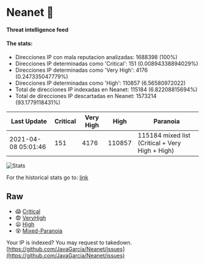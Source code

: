 # Neanet :hocho:
#### Threat intelligence feed
#### The stats:

- Direcciones IP con mala reputacion analizadas: 1688398 (100%)
- Direcciones IP determinadas como 'Critical':  151 (0.00894338894029%)
- Direcciones IP determinadas como 'Very High':  4176 (0.247335047779%)
- Direcciones IP determinadas como 'High':  110857 (6.56580972022)
- Total de direcciones IP indexadas en Neanet:  115184 (6.82208815694%)
- Total de direcciones IP descartadas en Neanet:  1573214 (93.1779118431%)

| Last Update | Critical | Very High | High | Paranoia |
| --- | --- | --- | --- | --- |
| 2021-04-08 05:01:46 | 151 | 4176 | 110857 | 115184 mixed list (Critical + Very High + High)|

![Stats](https://docs.google.com/spreadsheets/d/e/2PACX-1vSnaNMIXVabIpDJjufMlzH7poXnshF3mgd8Is1g9ytUEzVsP5my4Trn8f-xkoLLQ38xpL3HtmUexLo6/pubchart?oid=501124687&format=image)

For the historical stats go to: [link](/stats.csv)
## Raw
- :scream: [Critical](https://raw.githubusercontent.com/JavaGarcia/Neanet/master/blacklists/neanet_critical.txt)
- :fearful: [VeryHigh](https://raw.githubusercontent.com/JavaGarcia/Neanet/master/blacklists/neanet_veryHigh.txtt)
- :frowning: [High](https://raw.githubusercontent.com/JavaGarcia/Neanet/master/blacklists/neanet_high.txt)
- :dizzy_face: [Mixed-Paranoia](https://raw.githubusercontent.com/JavaGarcia/Neanet/master/blacklists/neanet_all.txt)


Your IP is indexed? You may request to takedown. [https://github.com/JavaGarcia/Neanet/issues](https://github.com/JavaGarcia/Neanet/issues)



























































































































































































































































































































































































































































































































































































































































































































































































































































































































































































































































































































































































































































































































































































































































































































































































































































































































































































































































































































































































































































































































































































































































































































































































































































































































































































































































































































































































































































































































































































































































































































































































































































































































































































































































































































































































































































































































































































































































































































































































































































































































































































































































































































































































































































































































































































































































































































































































































































































































































































































































































































































































































































































































































































































































































































































































































































